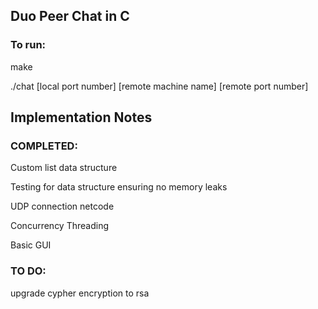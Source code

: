 ## Duo Peer Chat in C

### To run:

make

./chat [local port number] [remote machine name] [remote port number]




## Implementation Notes

### COMPLETED:

Custom list data structure

Testing for data structure ensuring no memory leaks

UDP connection netcode

Concurrency Threading

Basic GUI


### TO DO: 

upgrade cypher encryption to rsa


